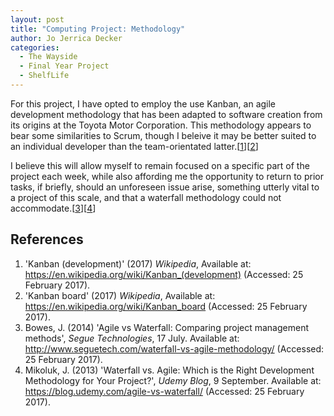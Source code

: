 ```yaml
---
layout: post
title: "Computing Project: Methodology"
author: Jo Jerrica Decker
categories:
  - The Wayside
  - Final Year Project
  - ShelfLife
---
```


For this project, I have opted to employ the use Kanban, an agile development methodology that has been adapted to software creation from its origins at the Toyota Motor Corporation. This methodology appears to bear some similarities to Scrum, though I beleive it may be better suited to an individual developer than the team-orientated latter.[[1]][[2]]


I believe this will allow myself to remain focused on a specific part of the project each week, while also affording me the opportunity to return to prior tasks, if briefly, should an unforeseen issue arise, something utterly vital to a project of this scale, and that a waterfall methodology could not accommodate.[[3]][[4]]


## References


1. 'Kanban (development)' (2017) *Wikipedia*, Available at: https://en.wikipedia.org/wiki/Kanban_(development) (Accessed: 25 February 2017).
2. 'Kanban board' (2017) *Wikipedia*, Available at: https://en.wikipedia.org/wiki/Kanban_board (Accessed: 25 February 2017).
3. Bowes, J. (2014) 'Agile vs Waterfall: Comparing project management methods', *Segue Technologies*, 17 July. Available at: http://www.seguetech.com/waterfall-vs-agile-methodology/ (Accessed: 25 February 2017).
4. Mikoluk, J. (2013) 'Waterfall vs. Agile: Which is the Right Development Methodology for Your Project?', *Udemy Blog*, 9 September. Available at: https://blog.udemy.com/agile-vs-waterfall/ (Accessed: 25 February 2017).

[1]: https://en.wikipedia.org/wiki/Kanban_(development)
[2]: https://en.wikipedia.org/wiki/Kanban_board
[3]: http://www.seguetech.com/waterfall-vs-agile-methodology/
[4]: https://blog.udemy.com/agile-vs-waterfall/
